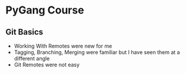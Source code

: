 # PyGang Course
## Git Basics
* Working With Remotes were new for me
* Tagging, Branching, Merging were familiar but I have seen them at a different angle
* Git Remotes were not easy
